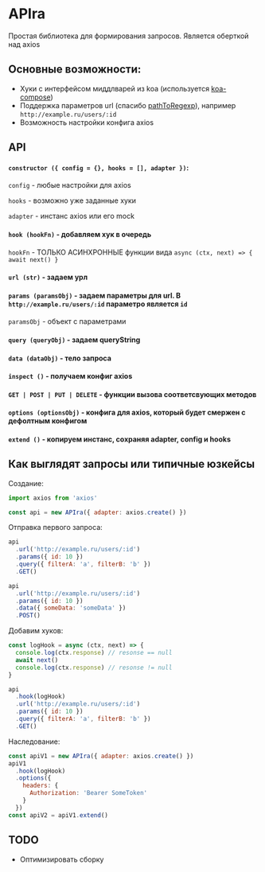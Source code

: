 # APIra

Простая библиотека для формирования запросов. Является оберткой над axios

## Основные возможности:
* Хуки с интерфейсом миддлварей из koa (используется [koa-compose](https://github.com/koajs/compose))
* Поддержка параметров url (спасибо [pathToRegexp](https://github.com/pillarjs/path-to-regexp)), например `http://example.ru/users/:id`
* Возможность настройки конфига axios

## API
#### `constructor ({ config = {}, hooks = [], adapter })`:

  `config`  - любые настройки для axios

  `hooks`   - возможно уже заданные хуки

  `adapter` - инстанс axios или его mock
  
#### `hook (hookFn)` - добавляем хук в очередь

`hookFn` - ТОЛЬКО АСИНХРОННЫЕ функции вида `async (ctx, next) => { await next() }`


#### `url (str)` - задаем урл

#### `params (paramsObj)` - задаем параметры для url. В `http://example.ru/users/:id` параметро является `id`

`paramsObj` - объект с параметрами

#### `query (queryObj)` - задаем queryString

#### `data (dataObj)` - тело запроса

#### `inspect ()` - получаем конфиг axios

#### `GET | POST | PUT | DELETE` - функции вызова соответсвующих методов

#### `options (optionsObj)` - конфига для axios, который будет смержен с дефолтным конфигом

#### `extend ()` - копируем инстанс, сохраняя adapter, config и hooks

## Как выглядят запросы или типичные юзкейсы

Создание:
```js
import axios from 'axios'

const api = new APIra({ adapter: axios.create() })
```

Отправка первого запроса:
```js
api
  .url('http://example.ru/users/:id')
  .params({ id: 10 })
  .query({ filterA: 'a', filterB: 'b' })
  .GET()

api
  .url('http://example.ru/users/:id')
  .params({ id: 10 })
  .data({ someData: 'someData' })
  .POST()
```

Добавим хуков:
```js
const logHook = async (ctx, next) => {
  console.log(ctx.response) // resonse == null
  await next()
  console.log(ctx.response) // resonse != null
}

api
  .hook(logHook)
  .url('http://example.ru/users/:id')
  .params({ id: 10 })
  .query({ filterA: 'a', filterB: 'b' })
  .GET()
```
Наследование:
```js
const apiV1 = new APIra({ adapter: axios.create() })
apiV1
  .hook(logHook)
  .options({
    headers: {
      Authorization: 'Bearer SomeToken'
    }
  })
const apiV2 = apiV1.extend()
```

## TODO
* Оптимизировать сборку
